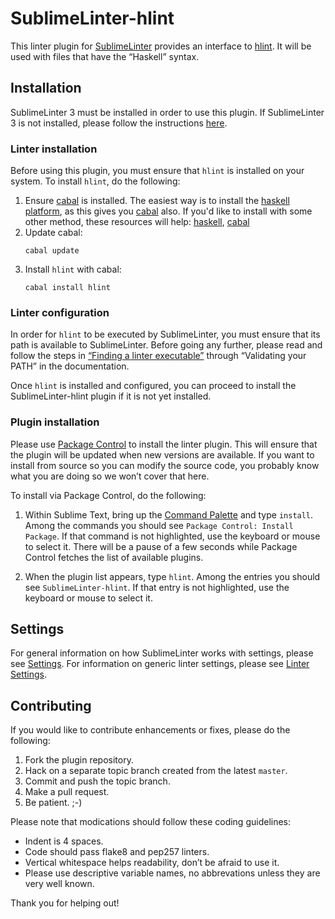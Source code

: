 SublimeLinter-hlint
=========================

This linter plugin for [SublimeLinter][SublimeLinter] provides an interface to [hlint][hlint]. It will be used with files that have the “Haskell” syntax.

## Installation
SublimeLinter 3 must be installed in order to use this plugin. If SublimeLinter 3 is not installed, please follow the instructions [here][SublimeLinter Installation].

### Linter installation
Before using this plugin, you must ensure that `hlint` is installed on your system. To install `hlint`, do the following:

1. Ensure [cabal][cabal] is installed. The easiest way is to install the [haskell platform][haskell platform], as this gives you [cabal][cabal] also. If you'd like to install with some other method, these resources will help: [haskell][haskell], [cabal][cabal]
1. Update cabal:
    ```
    cabal update
    ```
1. Install `hlint` with cabal:
    ```
    cabal install hlint
    ```

### Linter configuration
In order for `hlint` to be executed by SublimeLinter, you must ensure that its path is available to SublimeLinter. Before going any further, please read and follow the steps in [“Finding a linter executable”](http://sublimelinter.readthedocs.org/en/latest/troubleshooting.html#finding-a-linter-executable) through “Validating your PATH” in the documentation.

Once `hlint` is installed and configured, you can proceed to install the SublimeLinter-hlint plugin if it is not yet installed.

### Plugin installation
Please use [Package Control][Package Control] to install the linter plugin. This will ensure that the plugin will be updated when new versions are available. If you want to install from source so you can modify the source code, you probably know what you are doing so we won’t cover that here.

To install via Package Control, do the following:

1. Within Sublime Text, bring up the [Command Palette][Command Palette] and type `install`. Among the commands you should see `Package Control: Install Package`. If that command is not highlighted, use the keyboard or mouse to select it. There will be a pause of a few seconds while Package Control fetches the list of available plugins.

1. When the plugin list appears, type `hlint`. Among the entries you should see `SublimeLinter-hlint`. If that entry is not highlighted, use the keyboard or mouse to select it.

## Settings
For general information on how SublimeLinter works with settings, please see [Settings][SublimeLinter Settings]. For information on generic linter settings, please see [Linter Settings][SublimeLinter Linter Settings].

## Contributing
If you would like to contribute enhancements or fixes, please do the following:

1. Fork the plugin repository.
1. Hack on a separate topic branch created from the latest `master`.
1. Commit and push the topic branch.
1. Make a pull request.
1. Be patient.  ;-)

Please note that modications should follow these coding guidelines:

- Indent is 4 spaces.
- Code should pass flake8 and pep257 linters.
- Vertical whitespace helps readability, don’t be afraid to use it.
- Please use descriptive variable names, no abbrevations unless they are very well known.

Thank you for helping out!

[SublimeLinter]: http://sublimelinter.readthedocs.org
[SublimeLinter Installation]: http://sublimelinter.readthedocs.org/en/latest/installation.html
[SublimeLinter Settings]: http://sublimelinter.readthedocs.org/en/latest/settings.html
[SublimeLinter Linter Settings]: http://sublimelinter.readthedocs.org/en/latest/linter_settings.html
[Package Control]: https://sublime.wbond.net/installation
[Command Palette]: http://docs.sublimetext.info/en/sublime-text-3/extensibility/command_palette.html
[hlint]: http://community.haskell.org/~ndm/hlint/
[haskell platform]: http://www.haskell.org/platform/
[haskell]: http://www.haskell.org/haskellwiki/Haskell
[cabal]: http://www.haskell.org/cabal/
